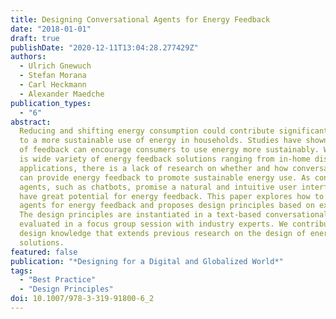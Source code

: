 ```yaml
---
title: Designing Conversational Agents for Energy Feedback
date: "2018-01-01"
draft: true
publishDate: "2020-12-11T13:04:28.277429Z"
authors:
  - Ulrich Gnewuch
  - Stefan Morana
  - Carl Heckmann
  - Alexander Maedche
publication_types:
  - "6"
abstract:
  Reducing and shifting energy consumption could contribute significantly
  to a more sustainable use of energy in households. Studies have shown that the provision
  of feedback can encourage consumers to use energy more sustainably. While there
  is wide variety of energy feedback solutions ranging from in-home displays to mobile
  applications, there is a lack of research on whether and how conversational agents
  can provide energy feedback to promote sustainable energy use. As conversational
  agents, such as chatbots, promise a natural and intuitive user interface, they may
  have great potential for energy feedback. This paper explores how to design conversational
  agents for energy feedback and proposes design principles based on existing literature.
  The design principles are instantiated in a text-based conversational agent and
  evaluated in a focus group session with industry experts. We contribute with valuable
  design knowledge that extends previous research on the design of energy feedback
  solutions.
featured: false
publication: "*Designing for a Digital and Globalized World*"
tags:
  - "Best Practice"
  - "Design Principles"
doi: 10.1007/978-3-319-91800-6_2
---
```

